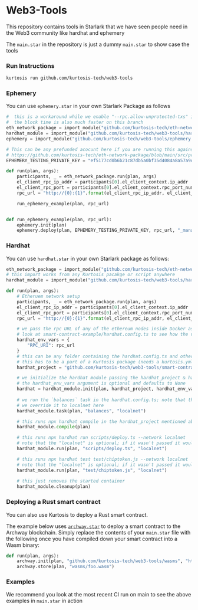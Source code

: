 # Web3-Tools

This repository contains tools in Starlark that we have seen people need in the Web3 community like hardhat and ephemery

The `main.star` in the repository is just a dummy `main.star` to show case the tools

### Run Instructions

```bash
kurtosis run github.com/kurtosis-tech/web3-tools
```

### Ephemery

You can use `ephemery.star` in your own Starlark Package as follows

```py
#  this is a workaround while we enable "--rpc.allow-unprotected-txs" in geth
#  the block time is also much faster on this branch
eth_network_package = import_module("github.com/kurtosis-tech/eth-network-package/main.star")
hardhat_module = import_module("github.com/kurtosis-tech/web3-tools/hardhat.star")
ephemery = import_module("github.com/kurtosis-tech/web3-tools/ephemery.star")

# This can be any prefunded acocunt here if you are running this against the eth-network-package
# https://github.com/kurtosis-tech/eth-network-package/blob/main/src/prelaunch_data_generator/genesis_constants/genesis_constants.star#L13
EPHEMERY_TESTING_PRIVATE_KEY = "ef5177cd0b6b21c87db5a0bf35d4084a8a57a9d6a064f86d51ac85f2b873a4e2"

def run(plan, args):
    participants, _ = eth_network_package.run(plan, args)
    el_client_rpc_ip_addr = participants[0].el_client_context.ip_addr
    el_client_rpc_port = participants[0].el_client_context.rpc_port_num
    rpc_url = "http://{0}:{1}".format(el_client_rpc_ip_addr, el_client_rpc_port)

    run_ephemery_example(plan, rpc_url)


def run_ephemery_example(plan, rpc_url):
    ephemery.init(plan)
    ephemery.deploy(plan, EPHEMERY_TESTING_PRIVATE_KEY, rpc_url, "_manager")
```

### Hardhat

You can use `hardhat.star` in  your own Starlark package as follows:

```py
eth_network_package = import_module("github.com/kurtosis-tech/eth-network-package/main.star")
# this import works from any Kurtosis pacakge or script anywhere
hardhat_module = import_module("github.com/kurtosis-tech/web3-tools/hardhat.star")

def run(plan, args):
    # Etheruem network setup
    participants, _ = eth_network_package.run(plan, args)
    el_client_rpc_ip_addr = participants[0].el_client_context.ip_addr
    el_client_rpc_port = participants[0].el_client_context.rpc_port_num
    rpc_url = "http://{0}:{1}".format(el_client_rpc_ip_addr, el_client_rpc_port)

    # we pass the rpc URL of any of the ethereum nodes inside Docker as environment variables
    # look at smart-contract-example/hardhat.config.ts to see how the variable is read and passed further
    hardhat_env_vars = {
        "RPC_URI": rpc_url
    }
    # this can be any folder containing the hardhat.config.ts and other hardhat files
    # this has to be a part of a Kurtosis package (needs a kurtosis.yml) at root
    hardhat_project = "github.com/kurtosis-tech/web3-tools/smart-contract-example"

    # we initialize the hardhat module passing the hardhat_project & hardhat_env_vars
    # the hardhat_env_vars argument is optional and defaults to None
    hardhat = hardhat_module.init(plan, hardhat_project, hardhat_env_vars)
    
    # we run the `balances` task in the hardhat.config.ts; note that the default network is `local`
    # we override it to localnet here
    hardhat_module.task(plan, "balances", "localnet")

    # this runs npx hardhat compile in the hardhat_project mentioned above
    hardhat_module.compile(plan)

    # this runs npx hardhat run scripts/deploy.ts --network localnet
    # note that the "localnet" is optional; if it wasn't passed it would have defaulted to local
    hardhat_module.run(plan, "scripts/deploy.ts", "localnet")

    # this runs npx hardhat test test/chiptoken.js --network localnet
    # note that the "localnet" is optional; if it wasn't passed it would have defaulted to local
    hardhat_module.run(plan, "test/chiptoken.js", "localnet")
    
    # this just removes the started container
    hardhat_module.cleanup(plan)
```
### Deploying a Rust smart contract
You can also use Kurtosis to deploy a Rust smart contract. 

The example below uses [`archway.star`](https://github.com/kurtosis-tech/web3-tools/blob/gyani/archway/archway.star) to deploy a smart contract to the Archway blockchain. Simply replace the contents of your `main.star` file with the following once you have compiled down your smart contract into a Wasm binary:
```py
def run(plan, args):
    archway.init(plan, "github.com/kurtosis-tech/web3-tools/wasms", "http://this-node-doesnt.exist")	    
    archway.store(plan, "wasms/foo.wasm")
```
### Examples

We recommend you look at the most recent CI run on main to see the above examples in `main.star` in action
